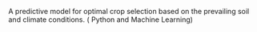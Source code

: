 A predictive model for optimal crop selection based on the prevailing soil and climate conditions. ( Python and Machine Learning)
